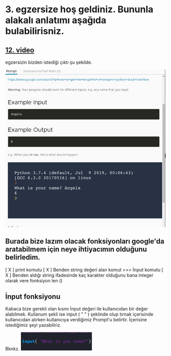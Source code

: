 # 3. egzersize hoş geldiniz. Bununla alakalı anlatımı aşağıda bulabilirisniz.
[12. video](https://www.udemy.com/course/100-days-of-code/learn/lecture/17837428#overview)
---

egzersizin bizden istediği çıktı şu şekilde.

![exrcs3-1](https://github.com/Onur-TURAN/100-Days-of-Code/blob/main/day_1/img/exrcs_3-1.png)

## Burada bize lazım olacak fonksiyonları google'da aratabilmem için neye ihtiyacımın olduğunu belirledim. 

 [ X ] print komutu
 [ X ] Benden string değeri alan komut >>> İnput komutu
 [ X ] Benden aldığı string ifadesinde kaç karakter olduğunu bana integer olarak vere fonksiyon len ()

## İnput fonksiyonu
 Kabaca bize gerekli olan kısmı İnput değeri ile kullanıcıdan bir değer alabilmek.
  Kullanum şekli ise 
	input ( " " ) şeklinde olup tırnak içerisinde kullanıcıdan alırken kullanıcıya verdiğimiz Prompt'u belirtir. İçerisine istediğimiz şeyi yazabiliriz.

Bknkz.
![exrcs3-2.png](https://github.com/Onur-TURAN/100-Days-of-Code/blob/main/day_1/img/exrcs_3-2.png)
